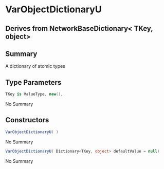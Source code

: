 # VarObjectDictionaryU<TKey>

## Derives from NetworkBaseDictionary< TKey, object>

## Summary

A dictionary of atomic types
## Type Parameters

```c#
TKey is ValueType, new(), 
```
No Summary
## Constructors

```c#
VarObjectDictionaryU( ) 
```
No Summary
```c#
VarObjectDictionaryU( Dictionary<TKey, object> defaultValue = null) 
```
No Summary
